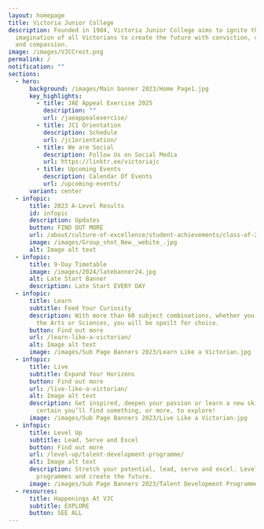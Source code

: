 ```yaml
---
layout: homepage
title: Victoria Junior College
description: Founded in 1984, Victoria Junior College aims to ignite the
  imagination of all Victorians to create the future with conviction, courage
  and compassion.
image: /images/VJCCrest.png
permalink: /
notification: ""
sections:
  - hero:
      background: /images/Main banner 2023/Home Page1.jpg
      key_highlights:
        - title: JAE Appeal Exercise 2025
          description: ""
          url: /jaeappealexercise/
        - title: JC1 Orientation
          description: Schedule
          url: /jc1orientation/
        - title: We are Social
          description: Follow Us on Social Media
          url: https://linktr.ee/victoriajc
        - title: Upcoming Events
          description: Calendar Of Events
          url: /upcoming-events/
      variant: center
  - infopic:
      title: 2023 A-Level Results
      id: infopic
      description: Updates
      button: FIND OUT MORE
      url: /about/culture-of-excellence/student-achievements/class-of-2023/
      image: /images/Group_shot_New__webite_.jpg
      alt: Image alt text
  - infopic:
      title: 9-Day Timetable
      image: /images/2024/latebanner24.jpg
      alt: Late Start Banner
      description: Late Start EVERY DAY
  - infopic:
      title: Learn
      subtitle: Feed Your Curiosity
      description: With more than 60 subject combinations, whether you are inclined to
        the Arts or Sciences, you will be spoilt for choice.
      button: Find out more
      url: /learn-like-a-victorian/
      alt: Image alt text
      image: /images/Sub Page Banners 2023/Learn Like a Victorian.jpg
  - infopic:
      title: Live
      subtitle: Expand Your Horizons
      button: Find out more
      url: /live-like-a-victorian/
      alt: Image alt text
      description: Get inspired, deepen your passion or learn a new skill. We’re
        certain you’ll find something, or more, to explore!
      image: /images/Sub Page Banners 2023/Live Like a Victorian.jpg
  - infopic:
      title: Level Up
      subtitle: Lead, Serve and Excel
      button: Find out more
      url: /level-up/talent-development-programme/
      alt: Image alt text
      description: Stretch your potential, lead, serve and excel. Level up with our
        programmes and create the future.
      image: /images/Sub Page Banners 2023/Talent Development Programme.jpg
  - resources:
      title: Happenings At VJC
      subtitle: EXPLORE
      button: SEE ALL
---
```

